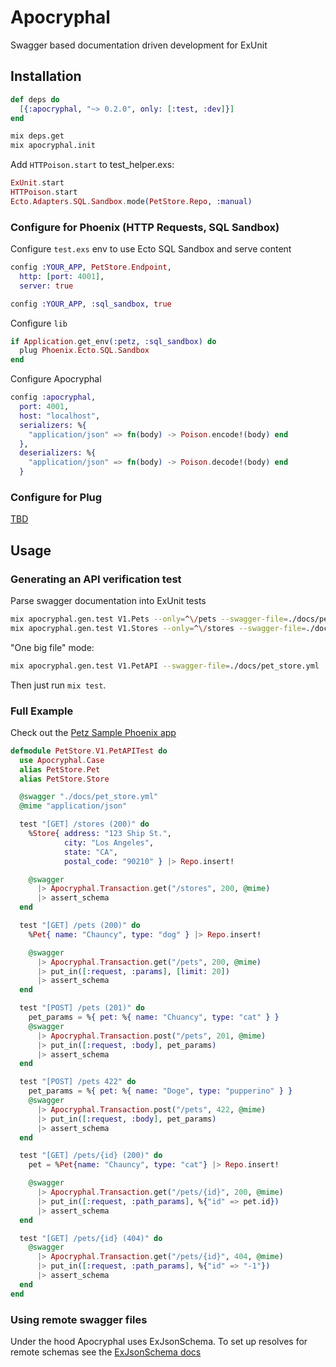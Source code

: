 # Apocryphal

Swagger based documentation driven development for ExUnit

## Installation

```elixir
def deps do
  [{:apocryphal, "~> 0.2.0", only: [:test, :dev]}]
end
```

```bash
mix deps.get
mix apocryphal.init
```

Add `HTTPoison.start` to test_helper.exs:

```elixir
ExUnit.start
HTTPoison.start
Ecto.Adapters.SQL.Sandbox.mode(PetStore.Repo, :manual)
```

### Configure for Phoenix (HTTP Requests, SQL Sandbox)

Configure `test.exs` env to use Ecto SQL Sandbox and serve content

```elixir
config :YOUR_APP, PetStore.Endpoint,
  http: [port: 4001],
  server: true

config :YOUR_APP, :sql_sandbox, true
```

Configure `lib`
```elixir
if Application.get_env(:petz, :sql_sandbox) do
  plug Phoenix.Ecto.SQL.Sandbox
end
```

Configure Apocryphal
```elixir
config :apocryphal,
  port: 4001,
  host: "localhost",
  serializers: %{
    "application/json" => fn(body) -> Poison.encode!(body) end
  },
  deserializers: %{
    "application/json" => fn(body) -> Poison.decode!(body) end
  }
```

### Configure for Plug

[TBD](https://github.com/coryodaniel/apocryphal/issues/4)


## Usage

### Generating an API verification test

Parse swagger documentation into ExUnit tests
```bash
mix apocryphal.gen.test V1.Pets --only=^\/pets --swagger-file=./docs/pet_store.yml
mix apocryphal.gen.test V1.Stores --only=^\/stores --swagger-file=./docs/pet_store.yml
```

"One big file" mode:
```bash
mix apocryphal.gen.test V1.PetAPI --swagger-file=./docs/pet_store.yml
```

Then just run `mix test`.

### Full Example

Check out the [Petz Sample Phoenix app](http://github.com/coryodaniel/petz)


```elixir
defmodule PetStore.V1.PetAPITest do
  use Apocryphal.Case
  alias PetStore.Pet
  alias PetStore.Store

  @swagger "./docs/pet_store.yml"
  @mime "application/json"

  test "[GET] /stores (200)" do
    %Store{ address: "123 Ship St.",
            city: "Los Angeles",
            state: "CA",
            postal_code: "90210" } |> Repo.insert!

    @swagger
      |> Apocryphal.Transaction.get("/stores", 200, @mime)
      |> assert_schema
  end

  test "[GET] /pets (200)" do
    %Pet{ name: "Chauncy", type: "dog" } |> Repo.insert!

    @swagger
      |> Apocryphal.Transaction.get("/pets", 200, @mime)
      |> put_in([:request, :params], [limit: 20])
      |> assert_schema
  end

  test "[POST] /pets (201)" do
    pet_params = %{ pet: %{ name: "Chuancy", type: "cat" } }
    @swagger
      |> Apocryphal.Transaction.post("/pets", 201, @mime)
      |> put_in([:request, :body], pet_params)
      |> assert_schema
  end

  test "[POST] /pets 422" do
    pet_params = %{ pet: %{ name: "Doge", type: "pupperino" } }
    @swagger
      |> Apocryphal.Transaction.post("/pets", 422, @mime)
      |> put_in([:request, :body], pet_params)
      |> assert_schema
  end

  test "[GET] /pets/{id} (200)" do
    pet = %Pet{name: "Chauncy", type: "cat"} |> Repo.insert!

    @swagger
      |> Apocryphal.Transaction.get("/pets/{id}", 200, @mime)
      |> put_in([:request, :path_params], %{"id" => pet.id})
      |> assert_schema
  end

  test "[GET] /pets/{id} (404)" do
    @swagger
      |> Apocryphal.Transaction.get("/pets/{id}", 404, @mime)
      |> put_in([:request, :path_params], %{"id" => "-1"})
      |> assert_schema
  end
end
```

### Using remote swagger files

Under the hood Apocryphal uses ExJsonSchema. To set up resolves for remote schemas see the [ExJsonSchema docs](https://github.com/jonasschmidt/ex_json_schema#installation)
